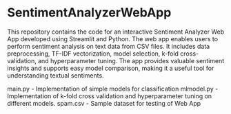 # SentimentAnalyzerWebApp

This repository contains the code for an interactive Sentiment Analyzer Web App developed using Streamlit and Python. The web app enables users to perform sentiment analysis on text data from CSV files. It includes data preprocessing, TF-IDF vectorization, model selection, k-fold cross-validation, and hyperparameter tuning. The app provides valuable sentiment insights and supports easy model comparison, making it a useful tool for understanding textual sentiments.

main.py - Implementation of simple models for classification
mlmodel.py - Implementation of k-fold cross validation and hyperparameter tuning on different models.
spam.csv - Sample dataset for testing of Web App
